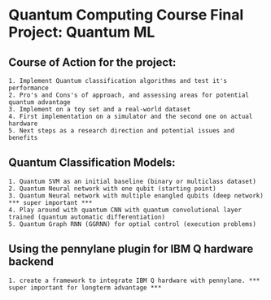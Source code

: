 # Quantum Computing Course Final Project: Quantum ML
## Course of Action for the project:
    1. Implement Quantum classification algorithms and test it's performance
    2. Pro's and Cons's of approach, and assessing areas for potential quantum advantage
    3. Implement on a toy set and a real-world dataset
    4. First implementation on a simulator and the second one on actual hardware
    5. Next steps as a research direction and potential issues and benefits
    
## Quantum Classification Models:
    1. Quantum SVM as an initial baseline (binary or multiclass dataset)
    2. Quantum Neural network with one qubit (starting point)
    3. Quantum Neural network with multiple enangled qubits (deep network) *** super important ***
    4. Play around with quantum CNN with quantum convolutional layer trained (quantum automatic differentiation)
    5. Quantum Graph RNN (GGRNN) for optial control (execution problems)
    
## Using the pennylane plugin for IBM Q hardware backend
    1. create a framework to integrate IBM Q hardware with pennylane. *** super important for longterm advantage ***
    